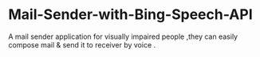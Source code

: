 # Mail-Sender-with-Bing-Speech-API
A mail sender application for visually impaired people ,they can easily compose mail &amp; send it to receiver by voice .  
